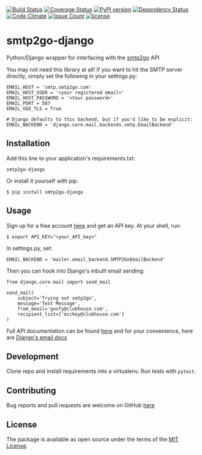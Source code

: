 [![Build Status](https://travis-ci.org/smtp2go-oss/smtp2go-django.svg?branch=master)](https://travis-ci.org/smtp2go-oss/smtp2go-django)
[![Coverage Status](https://coveralls.io/repos/github/smtp2go-oss/smtp2go-django/badge.svg?branch=master)](https://coveralls.io/github/smtp2go-oss/smtp2go-django?branch=master)
[![PyPI version](https://badge.fury.io/py/smtp2go.svg)](https://badge.fury.io/py/smtp2go)
[![Dependency Status](https://gemnasium.com/badges/github.com/smtp2go-oss/smtp2go-django.svg)](https://gemnasium.com/github.com/smtp2go-oss/smtp2go-django)
[![Code Climate](https://codeclimate.com/github/smtp2go-oss/smtp2go-django/badges/gpa.svg)](https://codeclimate.com/github/smtp2go-oss/smtp2go-django)
[![Issue Count](https://codeclimate.com/github/smtp2go-oss/smtp2go-django/badges/issue_count.svg)](https://codeclimate.com/github/smtp2go-oss/smtp2go-django)
[![license](https://img.shields.io/github/license/smtp2go-oss/smtp2go-django.svg)]()

# smtp2go-django

Python/Django wrapper for interfacing with the [smtp2go](https://www.smtp2go.com) API

You may not need this library at all! If you want to hit the SMTP server directly, simply set the following in your settings.py:

    
    EMAIL_HOST = 'smtp.smtp2go.com'
    EMAIL_HOST_USER = '<your registered email>'
    EMAIL_HOST_PASSWORD = '<Your password>'
    EMAIL_PORT = 587
    EMAIL_USE_TLS = True

    # Django defaults to this backend, but if you'd like to be explicit:
    EMAIL_BACKEND = 'django.core.mail.backends.smtp.EmailBackend'

## Installation

Add this line to your application's requirements.txt:

    smtp2go-django

Or install it yourself with pip:

    $ pip install smtp2go-django

## Usage

Sign up for a free account [here](https://www.smtp2go.com/pricing) and get an API key. At your shell, run:

    $ export API_KEY="<your_API_key>"

  In settings.py, set:

    EMAIL_BACKEND = 'mailer.email_backend.SMTP2GoEmailBackend'
Then you can hook into Django's inbuilt email sending:


    from django.core.mail import send_mail

    send_mail(
        subject='Trying out smtp2go',
        message='Test Message',
        from_email='goofy@clubhouse.com',
        recipient_list=['mickey@clubhouse.com']
    )

Full API documentation can be found [here](https://apidoc.smtp2go.com/documentation/#/README) and for your convenience, here are [Django's email docs](https://docs.djangoproject.com/en/1.10/topics/email/)


## Development

Clone repo and install requirements into a virtualenv. Run tests with `pytest`.

## Contributing

Bug reports and pull requests are welcome on GitHub [here](https://github.com/smtp2go-oss/smtp2go-django)

## License

The package is available as open source under the terms of the [MIT License](http://opensource.org/licenses/MIT).
